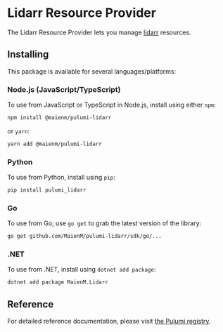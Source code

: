 # Lidarr Resource Provider

The Lidarr Resource Provider lets you manage [lidarr](https://www.pulumi.com/registry/packages/lidarr/) resources.

## Installing

This package is available for several languages/platforms:

### Node.js (JavaScript/TypeScript)

To use from JavaScript or TypeScript in Node.js, install using either `npm`:

```bash
npm install @maienm/pulumi-lidarr
```

or `yarn`:

```bash
yarn add @maienm/pulumi-lidarr
```

### Python

To use from Python, install using `pip`:

```bash
pip install pulumi_lidarr
```

### Go

To use from Go, use `go get` to grab the latest version of the library:

```bash
go get github.com/MaienM/pulumi-lidarr/sdk/go/...
```

### .NET

To use from .NET, install using `dotnet add package`:

```bash
dotnet add package MaienM.Lidarr
```

## Reference

For detailed reference documentation, please visit [the Pulumi registry](https://www.pulumi.com/registry/packages/lidarr/api-docs/).
